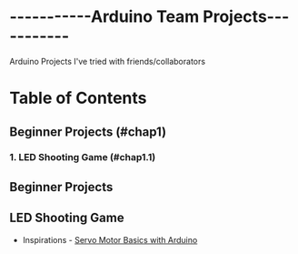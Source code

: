 # -----------Arduino Team Projects-----------
Arduino Projects I've tried with friends/collaborators

# Table of Contents
## Beginner Projects (#chap1)
### 1. LED Shooting Game (#chap1.1)

## Beginner Projects <a name="chap1"></a>
## LED Shooting Game <a name="chap1.1"></a>
- Inspirations
      - [Servo Motor Basics with Arduino](https://docs.arduino.cc/learn/electronics/servo-motors/)
